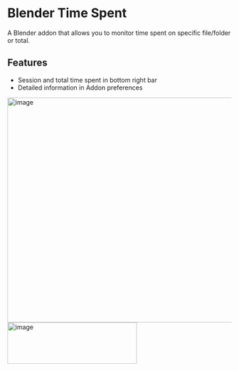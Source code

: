 # Blender Time Spent

A Blender addon that allows you to monitor time spent on specific file/folder or total.

## Features

- Session and total time spent in bottom right bar
- Detailed information in Addon preferences

<img width="662" height="505" alt="image" src="https://github.com/user-attachments/assets/717a64b1-af81-4862-87b4-bedef95b774e" />
<img width="291" height="93" alt="image" src="https://github.com/user-attachments/assets/1b3c7ff0-26d6-4863-998f-4f7e76eacd4c" />
